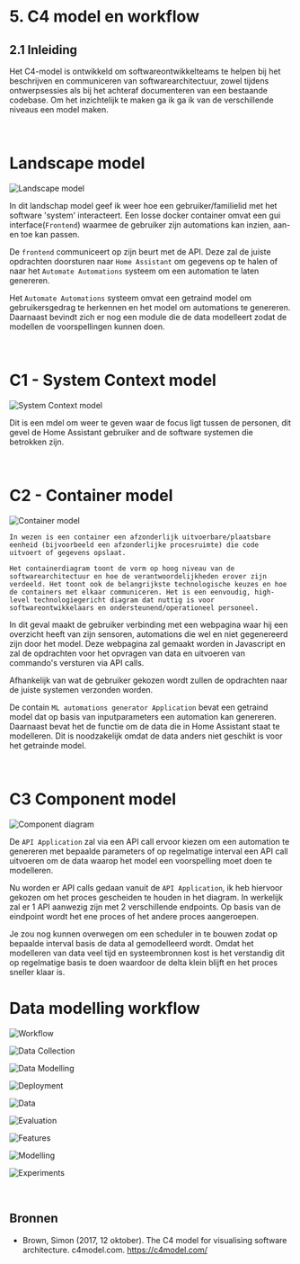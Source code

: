 # 5. C4 model en workflow

## 2.1 Inleiding

Het C4-model is ontwikkeld om softwareontwikkelteams te helpen bij het beschrijven en communiceren van softwarearchitectuur, zowel tijdens ontwerpsessies als bij het achteraf documenteren van een bestaande codebase.
Om het inzichtelijk te maken ga ik ga ik van de verschillende niveaus een model maken.

<br>

# Landscape model
![Landscape model](Images/C4/C0%20-%20System-Landscape.drawio.png)

In dit landschap model geef ik weer hoe een gebruiker/familielid met het software 'system' interacteert.
Een losse docker container omvat een gui interface(`Frontend`) waarmee de gebruiker zijn automations kan inzien, aan- en toe kan passen.

De `frontend` communiceert op zijn beurt met de API. Deze zal de juiste opdrachten doorsturen naar `Home Assistant` om gegevens op te halen of naar het `Automate Automations` systeem om een automation te laten genereren.

Het `Automate Automations` systeem omvat een getraind model om gebruikersgedrag te herkennen en het model om automations te genereren. Daarnaast bevindt zich er nog een module die de data modelleert zodat de modellen de voorspellingen kunnen doen.

<br>

# C1 - System Context model
![System Context model](Images/C4/C1%20-%20System-Context.drawio.png)

Dit is een mdel om weer te geven waar de focus ligt tussen de personen, dit gevel de Home Assistant gebruiker and de software systemen die betrokken zijn.

<br>

# C2 - Container model
![Container model](Images/C4/C2%20-%20Container%20diagram.drawio.png)

```
In wezen is een container een afzonderlijk uitvoerbare/plaatsbare eenheid (bijvoorbeeld een afzonderlijke procesruimte) die code uitvoert of gegevens opslaat.

Het containerdiagram toont de vorm op hoog niveau van de softwarearchitectuur en hoe de verantwoordelijkheden erover zijn verdeeld. Het toont ook de belangrijkste technologische keuzes en hoe de containers met elkaar communiceren. Het is een eenvoudig, high-level technologiegericht diagram dat nuttig is voor softwareontwikkelaars en ondersteunend/operationeel personeel.
```

In dit geval maakt de gebruiker verbinding met een webpagina waar hij een overzicht heeft van zijn sensoren, automations die wel en niet gegenereerd zijn door het model. Deze webpagina zal gemaakt worden in Javascript en zal de opdrachten voor het opvragen van data en uitvoeren van commando's versturen via API calls.

Afhankelijk van wat de gebruiker gekozen wordt zullen de opdrachten naar de juiste systemen verzonden worden.

De contain `ML automations generator Application` bevat een getraind model dat op basis van inputparameters een automation kan genereren. Daarnaast bevat het de functie om de data die in Home Assistant staat te modelleren. Dit is noodzakelijk omdat de data anders niet geschikt is voor het getrainde model.

<br>

# C3 Component model
![Component diagram](Images/C4/C3%20-%20Component%20diagram.drawio.png)

De `API Application` zal via een API call ervoor kiezen om een automation te genereren met bepaalde parameters of op regelmatige interval een API call uitvoeren om de data waarop het model een voorspelling moet doen te modelleren. 

Nu worden er API calls gedaan vanuit de `API Application`, ik heb hiervoor gekozen om het proces gescheiden te houden in het diagram. In werkelijk zal er 1 API aanwezig zijn met 2 verschillende endpoints. Op basis van de eindpoint wordt het ene proces of het andere proces aangeroepen.

Je zou nog kunnen overwegen om een scheduler in te bouwen zodat op bepaalde interval basis de data al gemodelleerd wordt. Omdat het modelleren van data veel tijd en systeembronnen kost is het verstandig dit op regelmatige basis te doen waardoor de delta klein blijft en het proces sneller klaar is.


# Data modelling workflow
![Workflow](Images/Workflow/Workflow.png)

![Data Collection](Images/Workflow/Data_collection.png)

![Data Modelling](Images/Workflow/Data_modelling.png)

![Deployment](Images/Workflow/Deployment.png)

![Data](Images/Workflow/Data.png)

![Evaluation](Images/Workflow/Evaluation.png)

![Features](Images/Workflow/Features.png)

![Modelling](Images/Workflow/Modelling.png)

![Experiments](Images/Workflow/Experiments.png)



<br>

## Bronnen

- Brown, Simon (2017, 12 oktober). The C4 model for visualising software architecture. c4model.com. https://c4model.com/